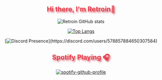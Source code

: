 <h2 align="center" style="color:#e63946;text-shadow: 3px 4px 4px rgba(205, 50, 70, 0.7);">Hi there, I'm Retroin👋</h2>

<div align="center">
  
![Retroin GitHub stats](https://github-readme-stats.vercel.app/api?username=xRetroinx&show_icons=true&theme=midnight-purple)

[![Top Langs](https://github-readme-stats.vercel.app/api/top-langs/?username=xRetroinx&theme=midnight-purple)](https://github.com/anuraghazra/github-readme-stats)

[![Discord Presence](https://lanyard-profile-readme.vercel.app/api/578857884650307584?theme=dark&bg=000000&animated=true&hideDiscrim=true&borderRadius=30px&hideStatus=false&hideBadges=true&idleMessage=Probably%20doing%20something%20else...)](https://discord.com/users/578857884650307584)  
</div>

<h2 align="center" style="color:#e63946;text-shadow: 3px 4px 4px rgba(205, 50, 70, 0.7);">Spotify Playing 🎧</h2>
<div align="center">
  
[![spotify-github-profile](https://spotify-github-profile.vercel.app/api/view?uid=314ubqcugkircvgbrbc6xtltvpye&cover_image=true&theme=novatorem&bar_color=5908aa&bar_color_cover=true)](https://spotify-github-profile.vercel.app/api/view?uid=314ubqcugkircvgbrbc6xtltvpye&redirect=true)
</div>
